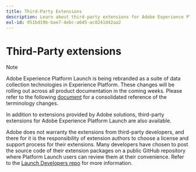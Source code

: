 ```yaml
---
title: Third-Party Extensions
description: Learn about third-party extensions for Adobe Experience Platform Launch.
exl-id: 951bd19b-bae7-4ebc-a645-ac0241d42aa2
---
```

# Third-Party extensions

>[!NOTE]
>
>Adobe Experience Platform Launch is being rebranded as a suite of data collection technologies in Experience Platform. These changes will be rolling out across all product documentation in the coming weeks. Please refer to the following [document](../../launch-name-updates) for a consolidated reference of the terminology changes.

In addition to extensions provided by Adobe solutions, third-party extensions for Adobe Experience Platform Launch are also available.

Adobe does not warranty the extensions from third-party developers, and there for it is the responsibility of extension authors to choose a license and support process for their extensions. Many developers have chosen to post the source code of their extension packages on a public GitHub repository where Platform Launch users can review them at their convenience. Refer to the [Launch Developers repo](https://github.com/Launch-Developers) for more information.
